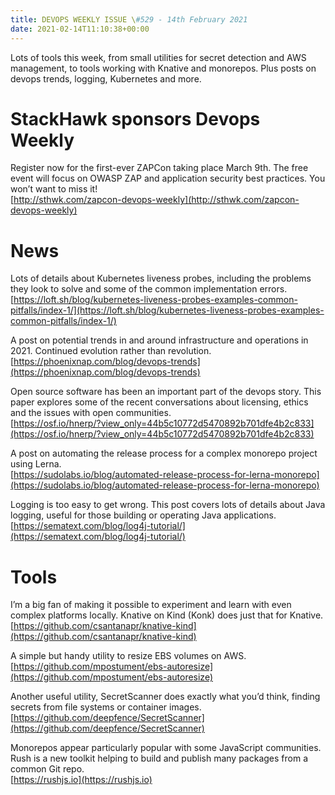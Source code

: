 ```yaml
---
title: DEVOPS WEEKLY ISSUE \#529 - 14th February 2021 
date: 2021-02-14T11:10:38+00:00
---
```


Lots of tools this week, from small utilities for secret detection and AWS management, to tools working with Knative and monorepos. Plus posts on devops trends, logging, Kubernetes and more.


StackHawk sponsors Devops Weekly
=============================

Register now for the first-ever ZAPCon taking place March 9th. The free event will focus on OWASP ZAP and application security best practices. You won’t want to miss it!
<br>[http://sthwk.com/zapcon-devops-weekly](http://sthwk.com/zapcon-devops-weekly)


News
====

Lots of details about Kubernetes liveness probes, including the problems they look to solve and some of the common implementation errors.
<br>[https://loft.sh/blog/kubernetes-liveness-probes-examples-common-pitfalls/index-1/](https://loft.sh/blog/kubernetes-liveness-probes-examples-common-pitfalls/index-1/)


A post on potential trends in and around infrastructure and operations in 2021. Continued evolution rather than revolution.
<br>[https://phoenixnap.com/blog/devops-trends](https://phoenixnap.com/blog/devops-trends)


Open source software has been an important part of the devops story. This paper explores some of the recent conversations about licensing, ethics and the issues with open communities.
<br>[https://osf.io/hnerp/?view_only=44b5c10772d5470892b701dfe4b2c833](https://osf.io/hnerp/?view_only=44b5c10772d5470892b701dfe4b2c833)


A post on automating the release process for a complex monorepo project using Lerna.
<br>[https://sudolabs.io/blog/automated-release-process-for-lerna-monorepo](https://sudolabs.io/blog/automated-release-process-for-lerna-monorepo)


Logging is too easy to get wrong. This post covers lots of details about Java logging, useful for those building or operating Java applications.
<br>[https://sematext.com/blog/log4j-tutorial/](https://sematext.com/blog/log4j-tutorial/)


Tools
=====

I’m a big fan of making it possible to experiment and learn with even complex platforms locally. Knative on Kind (Konk) does just that for Knative.
<br>[https://github.com/csantanapr/knative-kind](https://github.com/csantanapr/knative-kind)


A simple but handy utility to resize EBS volumes on AWS.
<br>[https://github.com/mpostument/ebs-autoresize](https://github.com/mpostument/ebs-autoresize)


Another useful utility, SecretScanner does exactly what you’d think, finding secrets from file systems or container images.
<br>[https://github.com/deepfence/SecretScanner](https://github.com/deepfence/SecretScanner)


Monorepos appear particularly popular with some JavaScript communities. Rush is a new toolkit helping to build and publish many packages from a common Git repo.
<br>[https://rushjs.io](https://rushjs.io)




